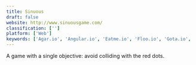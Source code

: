 ```yaml
---
title: Sinuous
draft: false 
website: http://www.sinuousgame.com/
classification: ['']
platform: ['Web']
keywords: ['Agar.io', 'Angular.io', 'Eatme.io', 'Floo.io', 'Gota.io', 'Mitos.is', 'Mope.io', 'Osmos', 'Piranh.io', 'Slither.io', 'Splix.io', 'Spore', 'Thrive', 'Vanar.io', 'Wings.io', 'jQuery']
---
```

A game with a single objective: avoid colliding with the red dots.